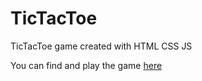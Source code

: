# TicTacToe
TicTacToe game created with HTML CSS JS

You can find and play the game [here](https://jeffreycadorath.github.io/TicTacToe/)

